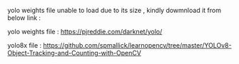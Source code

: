 yolo weights file unable to load due to its size , kindly dowmnload it from below link :

yolo weights file : https://pjreddie.com/darknet/yolo/

yolo8x file : https://github.com/spmallick/learnopencv/tree/master/YOLOv8-Object-Tracking-and-Counting-with-OpenCV
